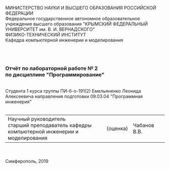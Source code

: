 МИНИСТЕРСТВО НАУКИ  И ВЫСШЕГО ОБРАЗОВАНИЯ РОССИЙСКОЙ ФЕДЕРАЦИИ  
Федеральное государственное автономное образовательное учреждение высшего образования
"КРЫМСКИЙ ФЕДЕРАЛЬНЫЙ УНИВЕРСИТЕТ им. В. И. ВЕРНАДСКОГО"  
ФИЗИКО-ТЕХНИЧЕСКИЙ ИНСТИТУТ  
Кафедра компьютерной инженерии и моделирования
<br/><br/>

​
### Отчёт по лабораторной работе № 2<br/> по дисциплине "Программирование"

<br/>
​
Студента 1 курса группы ПИ-б-о-191(2)
Емельяненко Леонида Алексеевича 
направления подготовки 09.03.04 "Программная инженерия"
<br/>
​
<table>
<tr><td>Научный руководитель<br/> старший преподаватель кафедры<br/> компьютерной инженерии и моделирования</td>
<td>(оценка)</td>
<td>Чабанов В.В.</td>
</tr>
</table>
<br/><br/>
​
Симферополь, 2019